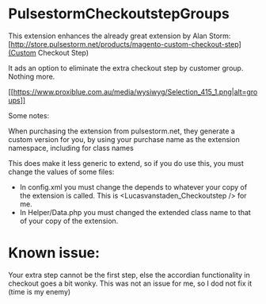 # PulsestormCheckoutstepGroups

This extension enhances the already great extension by Alan Storm: [http://store.pulsestorm.net/products/magento-custom-checkout-step](Custom Checkout Step)

It ads an option to eliminate the extra checkout step by customer group. Nothing more.

[[https://www.proxiblue.com.au/media/wysiwyg/Selection_415_1.png|alt=groups]]

Some notes:

When purchasing the extension from pulsestorm.net, they generate a custom version for you, by using your purchase name as the extension namespace, including for class names

This does make it less generic to extend, so if you do use this, you must change the values of some files:

- In config.xml you must change the depends to whatever your copy of the extension is called. This is <Lucasvanstaden_Checkoutstep /> for me.
- In Helper/Data.php you must changed the extended class name to that of your copy of the extension.

Known issue:
============

Your extra step cannot be the first step, else the accordian functionality in checkout goes a bit wonky. This was not an issue for me, so I dod not fix it (time is my enemy)

